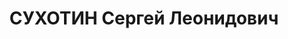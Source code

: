 ---
title: СУХОТИН Сергей Леонидович
description: "1905 р., м. Полтава, росіянин, із службовців, освіта неповна середня.\
  \ Червоноармієць. \n  Заарештований 10 липня 1937 р. Засуджений Верховним Судом\
  \ СРСР 14 грудня 1937 р. (стаття КК не вказана) до розстрілу. Вирок виконано 14\
  \ грудня 1937 р. \n  Реабілітований Верховним Судом СРСР 30 липня 1959 р."
---
